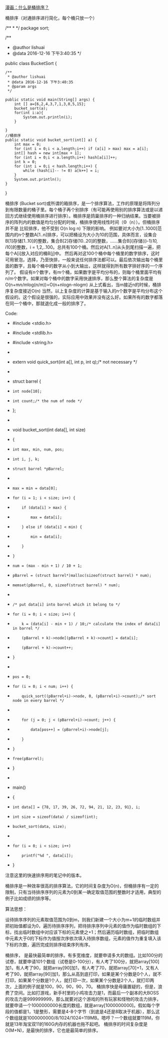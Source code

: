 [漫画：什么是桶排序？](https://mp.weixin.qq.com/s/qrboxA5SwN7AbAcpZ_dpNQ)



桶排序（对通排序进行简化，每个桶只放一个）


/**
 *
 */
package sort;

/**
 * @author lishuai
 * @data 2016-12-16 下午3:40:35
 */

public class BucketSort {

    /**
     * @author lishuai
     * @data 2016-12-16 下午3:40:35
     * @param args
     */

    public static void main(String[] args) {
        int [] a={6,2,4,3,7,1,3,0,5,15};
        bucket_sort(a);
        for(int i:a){
            System.out.println(i);
        }

    }
    //桶排序
    public static void bucket_sort(int[] a) {
        int max = 0;
        for (int i = 0;i < a.length;i++) if (a[i] > max) max = a[i];
        int[] hash = new int[max + 1];
        for (int i = 0;i < a.length;i++) hash[a[i]]++;
        int k = 0;
        for (int i = 0;i < hash.length;i++) {
            while (hash[i]-- != 0) a[k++] = i;
        }
        System.out.println();
    }
}


桶排序 (Bucket sort)或所谓的箱排序，是一个排序算法，工作的原理是将阵列分到有限数量的桶子里。每个桶子再个别排序（有可能再使用别的排序算法或是以递回方式继续使用桶排序进行排序）。桶排序是鸽巢排序的一种归纳结果。当要被排序的阵列内的数值是均匀分配的时候，桶排序使用线性时间（Θ（n））。但桶排序并不是 比较排序，他不受到 O(n log n) 下限的影响。
      例如要对大小为[1..1000]范围内的n个整数A[1..n]排序，可以把桶设为大小为10的范围，具体而言，设集合B[1]存储[1..10]的整数，集合B[2]存储(10..20]的整数，……集合B[i]存储((i-1)*10, i*10]的整数，i = 1,2,..100。总共有100个桶。然后对A[1..n]从头到尾扫描一遍，把每个A[i]放入对应的桶B[j]中。 然后再对这100个桶中每个桶里的数字排序，这时可用冒泡，选择，乃至快排，一般来说任何排序法都可以。最后依次输出每个桶里面的数字，且每个桶中的数字从小到大输出，这样就得到所有数字排好序的一个序列了。
      假设有n个数字，有m个桶，如果数字是平均分布的，则每个桶里面平均有n/m个数字。如果对每个桶中的数字采用快速排序，那么整个算法的复杂度是O(n+m*n/m*log(n/m))=O(n+nlogn-nlogm)
      从上式看出，当m接近n的时候，桶排序复杂度接近O(n)
      当然，以上复杂度的计算是基于输入的n个数字是平均分布这个假设的。这个假设是很强的，实际应用中效果并没有这么好。如果所有的数字都落在同一个桶中，那就退化成一般的排序了。

Code:

- #include <stdio.h>

- #include <stdlib.h>

- #include <string.h>

-
- extern void quick_sort(int a[], int p, int q);/* not necessary */
-
- struct barrel {
-     int node[10];
-     int count;/* the num of node */
- };
-
- void bucket_sort(int data[], int size)
- {
-     int max, min, num, pos;
-     int i, j, k;
-     struct barrel *pBarrel;
-
-     max = min = data[0];
-     for (i = 1; i < size; i++) {
-         if (data[i] > max) {
-             max = data[i];
-         } else if (data[i] < min) {
-             min = data[i];
-         }
-     }
-     num = (max - min + 1) / 10 + 1;
-     pBarrel = (struct barrel*)malloc(sizeof(struct barrel) * num);
-     memset(pBarrel, 0, sizeof(struct barrel) * num);
-
-     /* put data[i] into barrel which it belong to */
-     for (i = 0; i < size; i++) {
-         k = (data[i] - min + 1) / 10;/* calculate the index of data[i] in barrel */
-         (pBarrel + k)->node[(pBarrel + k)->count] = data[i];
-         (pBarrel + k)->count++;
-     }
-
-     pos = 0;
-     for (i = 0; i < num; i++) {
-         quick_sort((pBarrel+i)->node, 0, (pBarrel+i)->count);/* sort node in every barrel */
-
-         for (j = 0; j < (pBarrel+i)->count; j++) {
-             data[pos++] = (pBarrel+i)->node[j];
-         }
-     }
-     free(pBarrel);
- }
-
- main()
- {
-     int data[] = {78, 17, 39, 26, 72, 94, 21, 12, 23, 91}, i;
-     int size = sizeof(data) / sizeof(int);
-     bucket_sort(data, size);
-
-     for (i = 0; i < size; i++)
-         printf("%d ", data[i]);
- }

注意这里的快速排序用的笔记中的版本。

桶排序是一种效率很高的排序算法，它的时间复杂度为O(n)，但桶排序有一定的限制，只有当待排序序列的元素为0到某一确定取值范围的整数时才适用，典型的例子比如成绩的排序等。

算法思想：

设待排序序列的元素取值范围为0到m，则我们新建一个大小为m+1的临时数组并把初始值都设为0，遍历待排序序列，把待排序序列中元素的值作为临时数组的下标，找出临时数组中对应该下标的元素使之+1；然后遍历临时数组，把临时数组中元素大于0的下标作为值按次序依次填入待排序数组，元素的值作为重复填入该下标的次数，遍历完成则排序结束序列有序。

桶排序， 是最快最简单的排序。有多宽维度，就要申请多大的数组。比如100分的试卷，就要申请101个数组（试卷是0-100分），有人考了100分，就把array[100]加1，有人考了90，就把array[90]加1，有人考了70，就把array[70]+1，又有人考了90，就把array[90]加1，那么从高到底打印，如果是某个分数是0个人，就不打印，如果某个分数是1个人，就打印一次，如果某个分数是2个人，就打印两次，上面的例子就是100，90，90，90，70。
桶排序快是毋庸置疑的，但是，浪费了空间。比如打游戏，新手村里的小鸡攻击力是1，而最后一个副本的大BOSS的攻击力是999999999，那么就要对这个游戏的所有玩家和怪物的攻击力排序，就要申请一个1000000000长度的数组，就是array[1000000000]。假如每个字段的值都是1，1是整形，需要是4-8个字节（到底是4还是8取决于机器），那么这个数组就是1000000000/8/1024/1024=119MB。嗯哼？一个数组就要119M，你就是13年淘宝双11的160G内存的机器也拖不起吧。
桶排序的时间复杂度是O(M+N)，是最快的排序，它也是最简单的排序。




